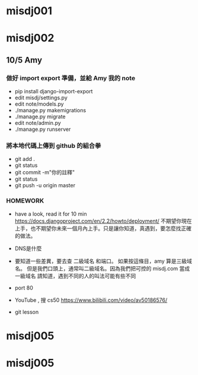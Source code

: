 # misdj001
# misdj002

## 10/5 Amy

### 做好 import export 準備，並給 Amy 我的 note
- pip install django-import-export
- edit misdj/settings.py
- edit note/models.py
- ./manage.py makemigrations
- ./manage.py migrate
- edit note/admin.py
- ./manage.py runserver


### 將本地代碼上傳到 github 的組合拳 
- git add .
- git status
- git commit -m"你的註釋"
- git status
- git push -u origin master


### HOMEWORK
- have a look, read it for 10 min
    https://docs.djangoproject.com/en/2.2/howto/deployment/
    不期望你現在上手，也不期望你未來一個月內上手。只是讓你知道，真遇到，要怎麼找正確的做法。

- DNS是什麼
- 要知道一些差異，要去查 二級域名 和端口。
    如果按這條目，amy 算是三級域名。
    但是我們口頭上，通常叫二級域名。因為我們把可控的
    misdj.com 當成一級域名
    請知道，遇到不同的人的叫法可能有些不同
- port 80
- YouTube , 搜 cs50 https://www.bilibili.com/video/av50186576/
- git lesson
# misdj005
# misdj005
